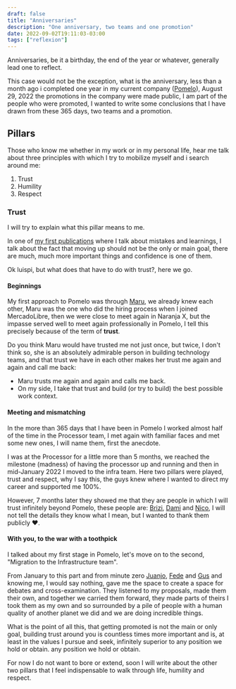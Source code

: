 ```yaml
---
draft: false
title: "Anniversaries"
description: "One anniversary, two teams and one promotion"
date: 2022-09-02T19:11:03-03:00
tags: ["reflexion"]
---
```

Anniversaries, be it a birthday, the end of the year or whatever, generally lead one to reflect.

This case would not be the exception, what is the anniversary, less than a month ago i completed 
one year in my current company ([Pomelo](https://www.linkedin.com/company/pomelo-latam/mycompany/)),
August 29, 2022 the promotions in the company were made public, I am part of the people who were promoted, 
I wanted to write some conclusions that I have drawn from these 365 days, two teams and a promotion.

## Pillars
Those who know me whether in my work or in my personal life, hear me talk about three principles
with which I try to mobilize myself and i search around me:
1. Trust
2. Humility
3. Respect

### Trust
I will try to explain what this pillar means to me.

In one of [my first publications](https://luispe.github.io/blog/posts/mistakes-and-learnings/) where I talk about 
mistakes and learnings, I talk about the fact that moving up should not be the only or main goal, there are much, 
much more important things and confidence is one of them.

Ok luispi, but what does that have to do with trust?, here we go.

#### Beginnings
My first approach to Pomelo was through [Maru](https://www.linkedin.com/in/marumoran/), we already knew each other, 
Maru was the one who did the hiring process when I joined MercadoLibre, then we were close to meet again 
in Naranja X, but the impasse served well to meet again professionally in Pomelo, 
I tell this precisely because of the term of **trust**.

Do you think Maru would have trusted me not just once, but twice, I don't think so, she is an absolutely 
admirable person in building technology teams, and that trust we have in each other makes her trust me again and again 
and call me back:
- Maru trusts me again and again and calls me back.
- On my side, I take that trust and build (or try to build) the best possible work context.

#### Meeting and mismatching
In the more than 365 days that I have been in Pomelo I worked almost half of the time in the Processor team, 
I met again with familiar faces and met some new ones, I will name them, first the anecdote.

I was at the Processor for a little more than 5 months, we reached the milestone (madness) of having 
the processor up and running and then in mid-January 2022 I moved to the infra team. 
Here two pillars were played, trust and respect, why I say this, the guys knew where I wanted to direct 
my career and supported me 100%.

However, 7 months later they showed me that they are people in which I will trust infinitely beyond Pomelo, 
these people are: [Brizi](https://www.linkedin.com/in/victoria-rodr%C3%ADguez-brizi-61639a55/), 
[Dami](https://www.linkedin.com/in/damian-tundis/) and [Nico](https://www.linkedin.com/in/nsarfati/), 
I will not tell the details they know what I mean, but I wanted to thank them publicly ❤️.

#### With you, to the war with a toothpick
I talked about my first stage in Pomelo, let's move on to the second, "Migration to the Infrastructure team".

From January to this part and from minute zero [Juanjo](https://www.linkedin.com/in/juanjosebehrend/),
[Fede](https://www.linkedin.com/in/federicodon/) and [Gus](https://www.linkedin.com/in/gustavo-adrian-gimenez-4894589b/) 
and knowing me, I would say nothing, gave me the space to create a space for debates and cross-examination.
They listened to my proposals, made them their own, and together we carried them forward, 
they made parts of theirs I took them as my own and so surrounded by a pile of people with a 
human quality of another planet we did and we are doing incredible things.

What is the point of all this, that getting promoted is not the main or only goal, building trust around 
you is countless times more important and is, at least in the values I pursue and seek, infinitely superior 
to any position we hold or obtain. any position we hold or obtain.

For now I do not want to bore or extend, soon I will write about the other two pillars that I feel 
indispensable to walk through life, humility and respect.
